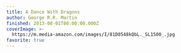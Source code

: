 ```yaml
---
title: A Dance With Dragons
author: George R.R. Martin
finished: 2013-08-01T00:00:00.000Z
coverImage: >-
  https://m.media-amazon.com/images/I/81D0548kQbL._SL1500_.jpg
favorite: true
---
```

